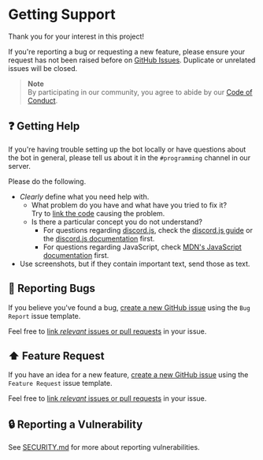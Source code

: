 # Getting Support

Thank you for your interest in this project!  

If you're reporting a bug or requesting a new feature, please ensure your request has not been raised before on [GitHub Issues](https://github.com/anipalur/gce-a-levels-bot/issues "Visit the GitHub Issues tab.").
Duplicate or unrelated issues will be closed.

> **Note**  
> By participating in our community, you agree to abide by our [Code of Conduct](./.github/CODE_OF_CONDUCT.md "View the Code of Conduct.").

## ❓ Getting Help

If you're having trouble setting up the bot locally or have questions about the bot in general, please tell us about it in the `#programming` channel in our server.

Please do the following.

- *Clearly* define what you need help with.
  - What problem do you have and what have you tried to fix it?  
    Try to [link the code](https://docs.github.com/en/get-started/writing-on-github/working-with-advanced-formatting/creating-a-permanent-link-to-a-code-snippet "Learn how to link to a code snippet.") causing the problem.
  - Is there a particular concept you do not understand?
    - For questions regarding [discord.js](https://discord.js.org "Visit the discord.js website."), check the [discord.js guide](https://discordjs.guide "Visit the discord.js guide.") or the [discord.js documentation](https://discord.js.org/docs "Visit the discord.js documentation.") first.
    - For questions regarding JavaScript, check [MDN's JavaScript documentation](https://developer.mozilla.org/docs/Web/JavaScript "Visit MDN's JavaScript documentation.") first.
- Use screenshots, but if they contain important text, send those as text.

## 🐛 Reporting Bugs

If you believe you've found a bug, [create a new GitHub issue](https://github.com/anipalur/gce-a-leve-bot/issues/new/choose "Create a new GitHub issue.") using the `Bug Report` issue template.  

Feel free to [link *relevant* issues or pull requests](https://docs.github.com/en/get-started/writing-on-github/working-with-advanced-formatting/autolinked-references-and-urls#issues-and-pull-requests "Learn how to link issues and pull requests.") in your issue.

## ⬆️ Feature Request

If you have an idea for a new feature, [create a new GitHub issue](https://github.com/anipalur/gce-a-leve-bot/issues/new/choose) using the `Feature Request` issue template.  

Feel free to [link *relevant* issues or pull requests](https://docs.github.com/en/get-started/writing-on-github/working-with-advanced-formatting/autolinked-references-and-urls#issues-and-pull-requests "Learn how to link issues and pull requests.") in your issue.

## 🔒 Reporting a Vulnerability

See [SECURITY.md](./.github/SECURITY.md "View the SECURITY.md file.") for more about reporting vulnerabilities.
